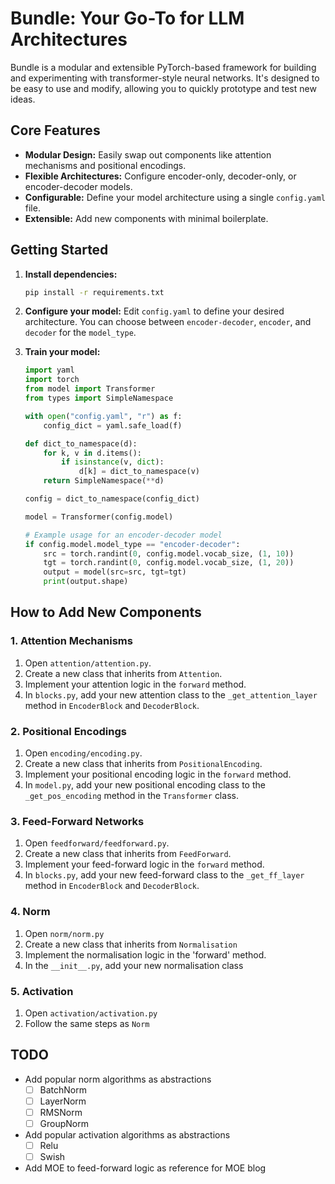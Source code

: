 # Bundle: Your Go-To for LLM Architectures

Bundle is a modular and extensible PyTorch-based framework for building and experimenting with transformer-style neural networks. It's designed to be easy to use and modify, allowing you to quickly prototype and test new ideas.

## Core Features

- **Modular Design:** Easily swap out components like attention mechanisms and positional encodings.
- **Flexible Architectures:** Configure encoder-only, decoder-only, or encoder-decoder models.
- **Configurable:** Define your model architecture using a single `config.yaml` file.
- **Extensible:** Add new components with minimal boilerplate.

## Getting Started

1. **Install dependencies:**
   ```bash
   pip install -r requirements.txt
   ```

2. **Configure your model:**
   Edit `config.yaml` to define your desired architecture. You can choose between `encoder-decoder`, `encoder`, and `decoder` for the `model_type`.

3. **Train your model:**
   ```python
   import yaml
   import torch
   from model import Transformer
   from types import SimpleNamespace

   with open("config.yaml", "r") as f:
       config_dict = yaml.safe_load(f)
   
   def dict_to_namespace(d):
       for k, v in d.items():
           if isinstance(v, dict):
               d[k] = dict_to_namespace(v)
       return SimpleNamespace(**d)

   config = dict_to_namespace(config_dict)
   
   model = Transformer(config.model)

   # Example usage for an encoder-decoder model
   if config.model.model_type == "encoder-decoder":
       src = torch.randint(0, config.model.vocab_size, (1, 10))
       tgt = torch.randint(0, config.model.vocab_size, (1, 20))
       output = model(src=src, tgt=tgt)
       print(output.shape)
   ```

## How to Add New Components

### 1. Attention Mechanisms

1.  Open `attention/attention.py`.
2.  Create a new class that inherits from `Attention`.
3.  Implement your attention logic in the `forward` method.
4.  In `blocks.py`, add your new attention class to the `_get_attention_layer` method in `EncoderBlock` and `DecoderBlock`.

### 2. Positional Encodings

1.  Open `encoding/encoding.py`.
2.  Create a new class that inherits from `PositionalEncoding`.
3.  Implement your positional encoding logic in the `forward` method.
4.  In `model.py`, add your new positional encoding class to the `_get_pos_encoding` method in the `Transformer` class.

### 3. Feed-Forward Networks

1.  Open `feedforward/feedforward.py`.
2.  Create a new class that inherits from `FeedForward`.
3.  Implement your feed-forward logic in the `forward` method.
4.  In `blocks.py`, add your new feed-forward class to the `_get_ff_layer` method in `EncoderBlock` and `DecoderBlock`.

### 4. Norm
1. Open `norm/norm.py`
2. Create a new class that inherits from `Normalisation`
3. Implement the normalisation logic in the 'forward' method.
4. In the `__init__.py`, add your new normalisation class

### 5. Activation
1. Open `activation/activation.py`
2. Follow the same steps as `Norm`


## TODO
- Add popular norm algorithms as abstractions
  - [ ] BatchNorm
  - [ ] LayerNorm
  - [ ] RMSNorm
  - [ ] GroupNorm

- Add popular activation algorithms as abstractions
  - [ ] Relu
  - [ ] Swish
- Add MOE to feed-forward logic as reference for MOE blog


